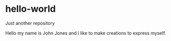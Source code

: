 # hello-world
Just another repository


Hello my name is John Jones and i like to make creations to express myself.
